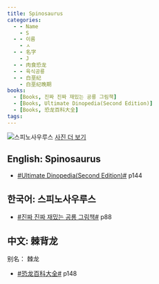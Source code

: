 ```yaml
---
title: Spinosaurus
categories:
  - - Name
    - S
  - - 이름
    - ㅅ
  - - 名字
    - J
  - - 肉食恐龙
  - - 육식공룡
  - - 白垩纪
    - 白垩纪晚期
books:
  - [Books, 진짜 진짜 재밌는 공룡 그림책]
  - [Books, Ultimate Dinopedia(Second Edition)]
  - [Books, 恐龙百科大全]
tags:
---
```


![스피노사우루스](https://images.dinosaurpictures.org/spinosaurus_ee24.jpg)
[사진 더 보기](https://dinosaurpictures.org/Spinosaurus-pictures)

## English: Spinosaurus

- [#Ultimate Dinopedia(Second Edition)#](/books/p/86d06d1161eb1684c26079a0348b5931/) p144


## 한국어: 스피노사우루스

- [#진짜 진짜 재밌는 공룡 그림책#](/books/p/3289261dc4d846b8a02798617a63ad75/) p88

## 中文: 棘背龙
别名： 棘龙

- [#恐龙百科大全#](/books/p/6cd4e752e2119c63c607be6bb97d17aa/) p148

